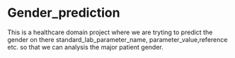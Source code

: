 # Gender_prediction
This is a healthcare domain project
where we are tryting to predict the gender on there standard_lab_parameter_name, parameter_value,reference etc.
so that we can analysis the major patient gender. 
